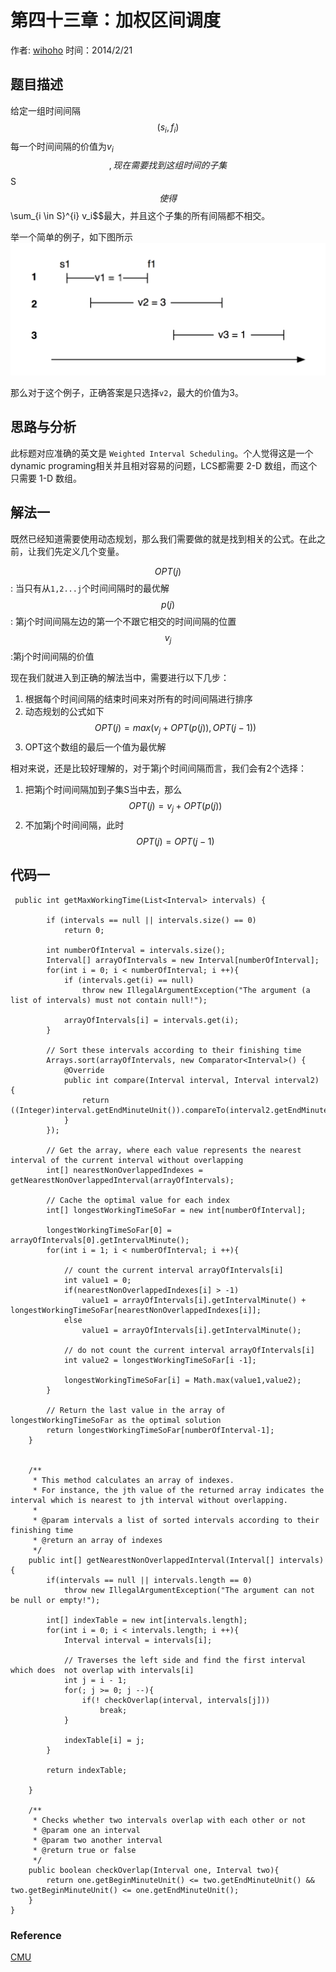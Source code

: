 # 第四十三章：加权区间调度

作者: [wihoho](https://github.com/wihoho)
时间：2014/2/21


## 题目描述
给定一组时间间隔$$(s_i, f_i)$$ 每一个时间间隔的价值为$v_i$$$,现在需要找到这组时间的子集$$S$$使得 $$\sum_{i \in S}^{i} v_i$$最大，并且这个子集的所有间隔都不相交。

举一个简单的例子，如下图所示
![](../images/43/example1.png)

那么对于这个例子，正确答案是只选择`v2`，最大的价值为3。

## 思路与分析
此标题对应准确的英文是 `Weighted Interval Scheduling`。个人觉得这是一个dynamic programing相关并且相对容易的问题，LCS都需要 2-D 数组，而这个只需要 1-D 数组。

## 解法一

既然已经知道需要使用动态规划，那么我们需要做的就是找到相关的公式。在此之前，让我们先定义几个变量。

$$OPT(j)$$: 当只有从`1,2...j`个时间间隔时的最优解
$$p(j)$$: 第j个时间间隔左边的第一个不跟它相交的时间间隔的位置
$$v_j$$:第j个时间间隔的价值

现在我们就进入到正确的解法当中，需要进行以下几步：

1. 根据每个时间间隔的结束时间来对所有的时间间隔进行排序
2. 动态规划的公式如下 $$OPT(j) = max(v_j + OPT(p(j)), OPT(j-1))$$
3. OPT这个数组的最后一个值为最优解

相对来说，还是比较好理解的，对于第j个时间间隔而言，我们会有2个选择：

1. 把第j个时间间隔加到子集S当中去，那么$$OPT(j) = v_j + OPT(p(j))$$
2. 不加第j个时间间隔，此时$$OPT(j) = OPT(j-1)$$

## 代码一

```
 public int getMaxWorkingTime(List<Interval> intervals) {

        if (intervals == null || intervals.size() == 0)
            return 0;
        
        int numberOfInterval = intervals.size();
        Interval[] arrayOfIntervals = new Interval[numberOfInterval];
        for(int i = 0; i < numberOfInterval; i ++){
            if (intervals.get(i) == null)
                throw new IllegalArgumentException("The argument (a list of intervals) must not contain null!");

            arrayOfIntervals[i] = intervals.get(i);
        }

        // Sort these intervals according to their finishing time
        Arrays.sort(arrayOfIntervals, new Comparator<Interval>() {
            @Override
            public int compare(Interval interval, Interval interval2) {
                return ((Integer)interval.getEndMinuteUnit()).compareTo(interval2.getEndMinuteUnit());
            }
        });

        // Get the array, where each value represents the nearest interval of the current interval without overlapping
        int[] nearestNonOverlappedIndexes = getNearestNonOverlappedInterval(arrayOfIntervals);

        // Cache the optimal value for each index
        int[] longestWorkingTimeSoFar = new int[numberOfInterval];

        longestWorkingTimeSoFar[0] = arrayOfIntervals[0].getIntervalMinute();
        for(int i = 1; i < numberOfInterval; i ++){

            // count the current interval arrayOfIntervals[i]
            int value1 = 0;
            if(nearestNonOverlappedIndexes[i] > -1)
                value1 = arrayOfIntervals[i].getIntervalMinute() + longestWorkingTimeSoFar[nearestNonOverlappedIndexes[i]];
            else
                value1 = arrayOfIntervals[i].getIntervalMinute();

            // do not count the current interval arrayOfIntervals[i]
            int value2 = longestWorkingTimeSoFar[i -1];

            longestWorkingTimeSoFar[i] = Math.max(value1,value2);
        }

        // Return the last value in the array of longestWorkingTimeSoFar as the optimal solution
        return longestWorkingTimeSoFar[numberOfInterval-1];
    }


    /**
     * This method calculates an array of indexes.
     * For instance, the jth value of the returned array indicates the interval which is nearest to jth interval without overlapping.
     *
     * @param intervals a list of sorted intervals according to their finishing time
     * @return an array of indexes
     */
    public int[] getNearestNonOverlappedInterval(Interval[] intervals){
        if(intervals == null || intervals.length == 0)
            throw new IllegalArgumentException("The argument can not be null or empty!");

        int[] indexTable = new int[intervals.length];
        for(int i = 0; i < intervals.length; i ++){
            Interval interval = intervals[i];

            // Traverses the left side and find the first interval which does  not overlap with intervals[i]
            int j = i - 1;
            for(; j >= 0; j --){
                if(! checkOverlap(interval, intervals[j]))
                    break;
            }

            indexTable[i] = j;
        }

        return indexTable;

    }

    /**
     * Checks whether two intervals overlap with each other or not
     * @param one an interval
     * @param two another interval
     * @return true or false
     */
    public boolean checkOverlap(Interval one, Interval two){
        return one.getBeginMinuteUnit() <= two.getEndMinuteUnit() && two.getBeginMinuteUnit() <= one.getEndMinuteUnit();
    }
}
```

### Reference
[CMU](http://www.cs.cmu.edu/~ckingsf/bioinfo-lectures/dynamicp.pdf)
